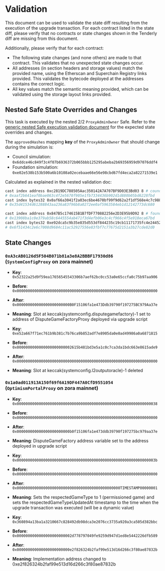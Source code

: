 # Validation

This document can be used to validate the state diff resulting from the execution of the upgrade
transaction. For each contract listed in the state diff, please verify that no contracts or state
changes shown in the Tenderly diff are missing from this document.

Additionally, please verify that for each contract:

- The following state changes (and none others) are made to that contract. This validates that no
  unexpected state changes occur.
- All addresses (in section headers and storage values) match the provided name, using the
  Etherscan and Superchain Registry links provided. This validates the bytecode deployed at the
  addresses contains the correct logic.
- All key values match the semantic meaning provided, which can be validated using the storage
  layout links provided.

## Nested Safe State Overrides and Changes

This task is executed by the nested 2/2 `ProxyAdminOwner` Safe. Refer to the
[generic nested Safe execution validation document](../../../NESTED-VALIDATION.md) for the expected
state overrides and changes.

The `approvedHashes` mapping **key** of the `ProxyAdminOwner` that should change during the
simulation is:

- Council simulation: `0x6ddce46c849f3c4f07b6936372b065bbb125295abeba2b69356959d97076ddf4`
- Foundation simulation: `0xe02e538b153b500a6b10108a02ecebaae66e56e98cbd67fd4eca2a82271539e1`

Calculated as explained in the nested validation doc:

```sh
cast index address 0xc2819DC788505Aac350142A7A707BF9D03E3Bd03 8 # council
# 0xaaf2b641eaf0bae063c4f2e5670f905e1fb7334436b902d1d880b05bd6228fbd
cast index bytes32 0x0af66a3041f2a03ec6be4670bf99f9d62a2f1df568e4c7c9887b7ed904f9a2d0 0xaaf2b641eaf0bae063c4f2e5670f905e1fb7334436b902d1d880b05bd6228fbd
# 0x35d41534d61288843aa236a83f96b8a0272ee0af5963584eb1d12142773dc680
```

```sh
cast index address 0x847B5c174615B1B7fDF770882256e2D3E95b9D92 8 # foundation
# 0x13908ba1c0e379ab58c6445554ab471f3d4efb06e3c4cf966c4f5e918eca67bd
cast index bytes32 0xe92dca5c9b35e835d553df844235c19cb11171735fc4e244520f5e894452bded 0x13908ba1c0e379ab58c6445554ab471f3d4efb06e3c4cf966c4f5e918eca67bd
# 0x6f51434c2e6c7008d9684c11ac52927556e83fbf7c77675d2151a3b27cde82d0
```

## State Changes

### `0xA3cAB0126d5F504B071b81a3e8A2BBBF17930d86` (`SystemConfigProxy` on zora mainnet)

- **Key**: `0x52322a25d9f59ea17656545543306b7aef62bc0cc53a0e65ccfa0c75b97aa906`
- **Before**: `0x0000000000000000000000000000000000000000000000000000000000000000`
- **After**: `0x000000000000000000000000B0F15106fa1e473Ddb39790f197275BC979Aa37e`
- **Meaning**: Slot at keccak(systemconfig.disputegamefactory)-1 set to address of
  DisputeGameFactoryProxy deployed via upgrade script

- **Key**: `0xe52a667f71ec761b9b381c7b76ca9b852adf7e8905da0e0ad49986a0a6871815`
- **Before**: `0x0000000000000000000000002615b481bd3e5a1c0c7ca3da1bdc663e8615ade9`
- **After**: `0x0000000000000000000000000000000000000000000000000000000000000000`
- **Meaning**: Slot at keccak(systemconfig.l2outputoracle)-1 deleted

### `0x1a0ad011913A150f69f6A19DF447A0CfD9551054` (`OptimismPortalProxy` on zora mainnet)

- **Key**: `0x0000000000000000000000000000000000000000000000000000000000000038`
- **Before**: `0x0000000000000000000000000000000000000000000000000000000000000000`
- **After**: `0x000000000000000000000000b0f15106fa1e473ddb39790f197275bc979aa37e`
- **Meaning**: DisputeGameFactory address variable set to the address deployed in upgrade script

- **Key**: `0x000000000000000000000000000000000000000000000000000000000000003b`
- **Before**: `0x0000000000000000000000000000000000000000000000000000000000000000`
- **After**: `0x00000000000000000000000000000000000000000000000TIMESTAMP00000001`
- **Meaning**: Sets the respectedGameType to 1 (permissioned game) and sets the
  respectedGameTypeUpdatedAt timestamp to the time when the upgrade transaction was executed (will
  be a dynamic value)

- **Key**: `0x360894a13ba1a3210667c828492db98dca3e2076cc3735a920a3ca505d382bbc`
- **Before**: `0x0000000000000000000000002d778797049fe9259d947d1ed8e5442226dfb589`
- **After**: `0x000000000000000000000000e2f826324b2faf99e513d16d266c3f80ae87832b`
- **Meaning**: Implementation address changed to 0xe2f826324b2faf99e513d16d266c3f80ae87832b
